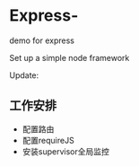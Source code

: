 # Express-

demo for express<br />

Set up a simple node framework

Update:
<h2>工作安排</h2>
<ul>
	<li>配置路由</li>
	<li>配置requireJS</li>
	<li>安装supervisor全局监控</li>
</ul>
